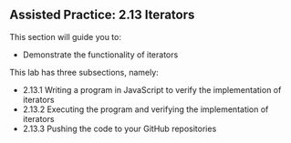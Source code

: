 ## Assisted Practice: 2.13 Iterators

This section will guide you to: 
 - Demonstrate the functionality of iterators

This lab has three subsections, namely:
 - 2.13.1 Writing a program in JavaScript to verify the implementation of iterators
 - 2.13.2 Executing the program and verifying the implementation of iterators
 - 2.13.3 Pushing the code to your GitHub repositories